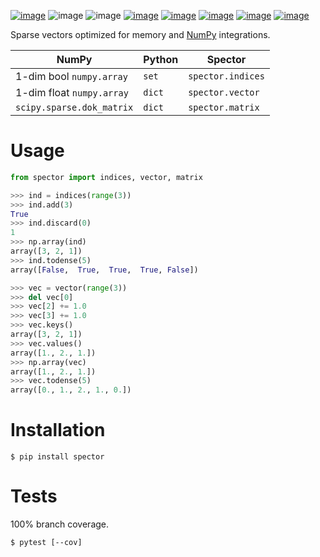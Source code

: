 [![image](https://img.shields.io/pypi/v/spector.svg)](https://pypi.org/project/spector/)
![image](https://img.shields.io/pypi/pyversions/spector.svg)
![image](https://img.shields.io/pypi/status/spector.svg)
[![image](https://img.shields.io/travis/coady/spector.svg)](https://travis-ci.org/coady/spector)
[![image](https://img.shields.io/codecov/c/github/coady/spector.svg)](https://codecov.io/github/coady/spector)
[![image](https://readthedocs.org/projects/spector/badge)](https://spector.readthedocs.io)
[![image](https://requires.io/github/coady/spector/requirements.svg)](https://requires.io/github/coady/spector/requirements/)
[![image](https://api.codeclimate.com/v1/badges/6ffbd68facb9ef4acfef/maintainability)](https://codeclimate.com/github/coady/spector/maintainability)

Sparse vectors optimized for memory and [NumPy](http://www.numpy.org) integrations.

NumPy | Python | Spector
----- | ------ | -------
1-dim bool `numpy.array` | `set` | `spector.indices`
1-dim float `numpy.array` | `dict` | `spector.vector`
`scipy.sparse.dok_matrix` | `dict` | `spector.matrix`

# Usage
```python
from spector import indices, vector, matrix

>>> ind = indices(range(3))
>>> ind.add(3)
True
>>> ind.discard(0)
1
>>> np.array(ind)
array([3, 2, 1])
>>> ind.todense(5)
array([False,  True,  True,  True, False])

>>> vec = vector(range(3))
>>> del vec[0]
>>> vec[2] += 1.0
>>> vec[3] += 1.0
>>> vec.keys()
array([3, 2, 1])
>>> vec.values()
array([1., 2., 1.])
>>> np.array(vec)
array([1., 2., 1.])
>>> vec.todense(5)
array([0., 1., 2., 1., 0.])
```

# Installation
    $ pip install spector

# Tests
100% branch coverage.

    $ pytest [--cov]
